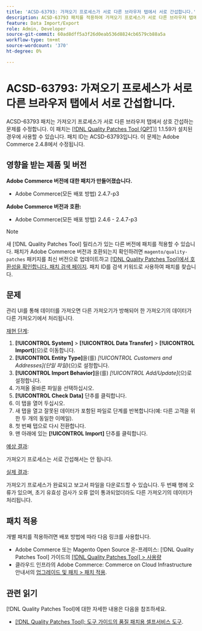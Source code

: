 ```yaml
---
title: 'ACSD-63793: 가져오기 프로세스가 서로 다른 브라우저 탭에서 서로 간섭합니다.'
description: ACSD-63793 패치를 적용하여 가져오기 프로세스가 서로 다른 브라우저 탭에서 서로 간섭하는 Adobe Commerce 문제를 수정합니다.
feature: Data Import/Export
role: Admin, Developer
source-git-commit: 60ad8dff5a3f26d0eab536d8824cb6579cb88a5a
workflow-type: tm+mt
source-wordcount: '370'
ht-degree: 0%

---
```



# ACSD-63793: 가져오기 프로세스가 서로 다른 브라우저 탭에서 서로 간섭합니다.

ACSD-63793 패치는 가져오기 프로세스가 서로 다른 브라우저 탭에서 상호 간섭하는 문제를 수정합니다. 이 패치는 [[!DNL Quality Patches Tool (QPT)]](/help/tools/quality-patches-tool/quality-patches-tool-to-self-serve-quality-patches.md) 1.1.59가 설치된 경우에 사용할 수 있습니다. 패치 ID는 ACSD-63793입니다. 이 문제는 Adobe Commerce 2.4.8에서 수정됩니다.

## 영향을 받는 제품 및 버전

**Adobe Commerce 버전에 대한 패치가 만들어졌습니다.**

* Adobe Commerce(모든 배포 방법) 2.4.7-p3

**Adobe Commerce 버전과 호환:**

* Adobe Commerce(모든 배포 방법) 2.4.6 - 2.4.7-p3

>[!NOTE]
>
>새 [!DNL Quality Patches Tool] 릴리스가 있는 다른 버전에 패치를 적용할 수 있습니다. 패치가 Adobe Commerce 버전과 호환되는지 확인하려면 `magento/quality-patches` 패키지를 최신 버전으로 업데이트하고 [[!DNL Quality Patches Tool]에서 호환성을 확인합니다. 패치 검색 페이지](https://experienceleague.adobe.com/tools/commerce-quality-patches/index.html). 패치 ID를 검색 키워드로 사용하여 패치를 찾습니다.

## 문제

관리 UI를 통해 데이터를 가져오면 다른 가져오기가 방해되어 한 가져오기의 데이터가 다른 가져오기에서 처리됩니다.

<u>재현 단계</u>:

1. **[!UICONTROL System]** > **[!UICONTROL Data Transfer]** > **[!UICONTROL Import]**(으)로 이동합니다.
1. **[!UICONTROL Entity Type]**&#x200B;을(를) *[!UICONTROL Customers and Addresses](단일 파일)*(으)로 설정합니다.
1. **[!UICONTROL Import Behavior]**&#x200B;을(를) *[!UICONTROL Add/Update]*(으)로 설정합니다.
1. 가져올 올바른 파일을 선택하십시오.
1. **[!UICONTROL Check Data]** 단추를 클릭합니다.
1. 이 탭을 열어 두십시오.
1. 새 탭을 열고 잘못된 데이터가 포함된 파일로 단계를 반복합니다(예: 다른 고객을 위한 두 개의 동일한 이메일).
1. 첫 번째 탭으로 다시 전환합니다.
1. 맨 아래에 있는 **[!UICONTROL Import]** 단추를 클릭합니다.

<u>예상 결과</u>:

가져오기 프로세스는 서로 간섭해서는 안 됩니다.

<u>실제 결과</u>:

가져오기 프로세스가 완료되고 보고서 파일을 다운로드할 수 있습니다. 두 번째 행에 오류가 있으며, 초기 유효성 검사가 오류 없이 통과되었더라도 다른 가져오기의 데이터가 처리됩니다.

## 패치 적용

개별 패치를 적용하려면 배포 방법에 따라 다음 링크를 사용합니다.

* Adobe Commerce 또는 Magento Open Source 온-프레미스: [!DNL Quality Patches Tool] 가이드의 [[!DNL Quality Patches Tool] > 사용량](/help/tools/quality-patches-tool/usage.md)
* 클라우드 인프라의 Adobe Commerce: Commerce on Cloud Infrastructure 안내서의 [업그레이드 및 패치 > 패치 적용](https://experienceleague.adobe.com/docs/commerce-cloud-service/user-guide/develop/upgrade/apply-patches.html).

## 관련 읽기

[!DNL Quality Patches Tool]에 대한 자세한 내용은 다음을 참조하세요.

* [[!DNL Quality Patches Tool]: 도구 가이드의 품질 패치용 셀프서비스 도구](/help/tools/quality-patches-tool/quality-patches-tool-to-self-serve-quality-patches.md).
